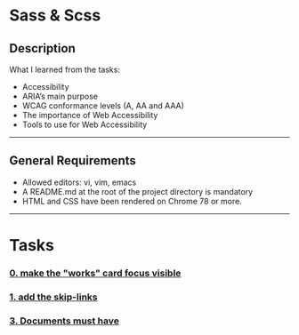 # Sass & Scss

## Description

What I learned from the tasks:

* Accessibility
* ARIA’s main purpose
* WCAG conformance levels (A, AA and AAA)
* The importance of Web Accessibility
* Tools to use for Web Accessibility

---

## General Requirements
* Allowed editors: vi, vim, emacs
* A README.md at the root of the project directory is mandatory
* HTML and CSS have been rendered on Chrome 78 or more.

---

# Tasks

### [0. make the "works" card focus visible](keyboard)

### [1. add the skip-links](fix-a11y)

### [3. Documents must have <title> element to aid in navigation](fix-a11y)

### [4. <html> element must have a lang attribute](fix-a11y)

### [6. Form elements must have labels](fix-a11y)

### [7. Links must have discernible text](fix-a11y)

### [8. Zooming and scaling must not be disabled](fix-a11y)

### [9. Heading levels should only increase by one and all page content must be contained by landmarks](fix-a11y)

### [10. Document must have one main landmark](fix-a11y)

### [11. More than 2 elements become list](fix-a11y)

---

### Author
* **Dominic Samo** - (https://www.linkedin.com/in/dominic-samo-754014187/)
